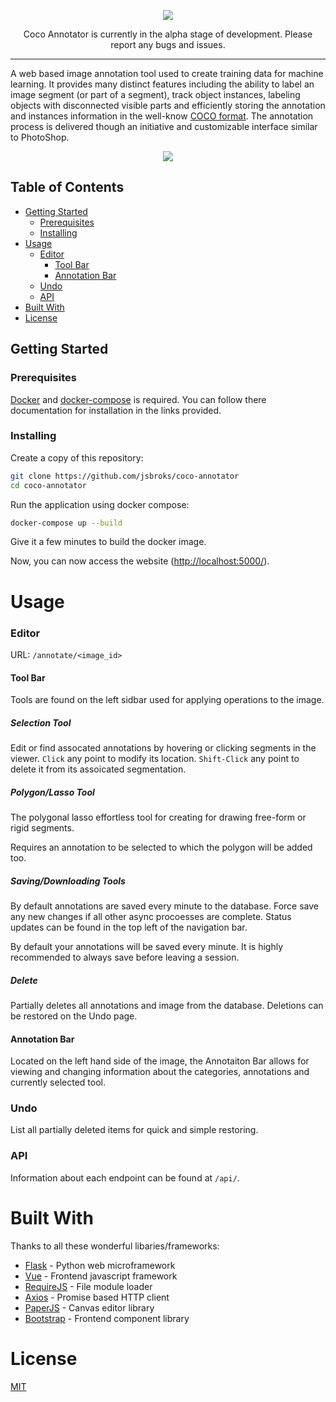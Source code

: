 <p align="center"><img src="https://i.imgur.com/AA7IdbQ.png"></p>
<p align="center">
  Coco Annotator is currently in the alpha stage of development. Please report any bugs and issues.
</p>

---

A web based image annotation tool used to create training data for machine learning. It provides many distinct features
including the ability to label an image segment (or part of a segment), track object instances, labeling objects with
disconnected visible parts and efficiently storing the annotation and instances information in the well-know [COCO
format](http://cocodataset.org/#format-data). The annotation process is delivered though an initiative and customizable interface similar to PhotoShop.

<p align="center"><img src="https://i.imgur.com/qce0qzk.gif"></p>


## Table of Contents

- [Getting Started](https://github.com/jsbroks/coco-annotator#getting-started)
  - [Prerequisites](https://github.com/jsbroks/coco-annotator#prerequisites)
  - [Installing](https://github.com/jsbroks/coco-annotator#installing)
- [Usage](https://github.com/jsbroks/coco-annotator#usage)
  - [Editor](https://github.com/jsbroks/coco-annotator#editor)
    - [Tool Bar](https://github.com/jsbroks/coco-annotator#tool-bar)
    - [Annotation Bar](https://github.com/jsbroks/coco-annotator#annotation-bar)
  - [Undo](https://github.com/jsbroks/coco-annotator#undo)
  - [API](https://github.com/jsbroks/coco-annotator#api)
- [Built With](https://github.com/jsbroks/coco-annotator#built-with)
- [License](https://github.com/jsbroks/coco-annotator#getting-started)

## Getting Started

### Prerequisites

[Docker](https://docs.docker.com/install/) and [docker-compose](https://docs.docker.com/compose/install/)
is required. You can follow there documentation for installation in the links provided.

### Installing

Create a copy of this repository:
```bash
git clone https://github.com/jsbroks/coco-annotator
cd coco-annotator
```

Run the application using docker compose:
```bash
docker-compose up --build
```

Give it a few minutes to build the docker image.

Now, you can now access the website (<http://localhost:5000/>).

# Usage

### Editor

URL: `/annotate/<image_id>`

#### Tool Bar

Tools are found on the left sidbar used for applying operations to the image.

##### Selection Tool

Edit or find assocated annotations by hovering or clicking segments in the viewer. `Click` any point to modify its location. `Shift-Click` any point to delete it from its assoicated segmentation.

##### Polygon/Lasso Tool

The polygonal lasso effortless tool for creating for drawing free-form or rigid segments.

Requires an annotation to be selected to which the polygon will be added too.

##### Saving/Downloading Tools

By default annotations are saved every minute to the database. Force save any new changes if all other async procoesses are complete. Status updates can be found in the top left of the navigation bar.

By default your annotations will be saved every minute. It is highly recommended to always save before leaving a session. 

##### Delete

Partially deletes all annotations and image from the database. Deletions can be restored on the Undo page.

#### Annotation Bar

Located on the left hand side of the image, the Annotaiton Bar allows for viewing and changing information about the categories, annotations and currently selected tool.

### Undo

List all partially deleted items for quick and simple restoring.

### API

Information about each endpoint can be found at `/api/`.

# Built With

Thanks to all these wonderful libaries/frameworks:
 - [Flask](http://flask.pocoo.org/) - Python web microframework
 - [Vue](https://vuejs.org/) - Frontend javascript framework
 - [RequireJS](https://requirejs.org/) - File module loader
 - [Axios](https://github.com/axios/axios) - Promise based HTTP client
 - [PaperJS](http://paperjs.org/) - Canvas editor library
 - [Bootstrap](https://getbootstrap.com/) - Frontend component library

# License
[MIT](https://tldrlegal.com/license/mit-license)
